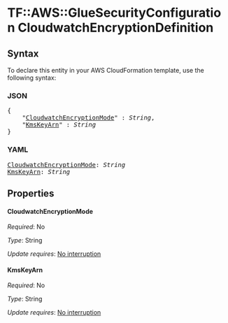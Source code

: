 # TF::AWS::GlueSecurityConfiguration CloudwatchEncryptionDefinition

## Syntax

To declare this entity in your AWS CloudFormation template, use the following syntax:

### JSON

<pre>
{
    "<a href="#cloudwatchencryptionmode" title="CloudwatchEncryptionMode">CloudwatchEncryptionMode</a>" : <i>String</i>,
    "<a href="#kmskeyarn" title="KmsKeyArn">KmsKeyArn</a>" : <i>String</i>
}
</pre>

### YAML

<pre>
<a href="#cloudwatchencryptionmode" title="CloudwatchEncryptionMode">CloudwatchEncryptionMode</a>: <i>String</i>
<a href="#kmskeyarn" title="KmsKeyArn">KmsKeyArn</a>: <i>String</i>
</pre>

## Properties

#### CloudwatchEncryptionMode

_Required_: No

_Type_: String

_Update requires_: [No interruption](https://docs.aws.amazon.com/AWSCloudFormation/latest/UserGuide/using-cfn-updating-stacks-update-behaviors.html#update-no-interrupt)

#### KmsKeyArn

_Required_: No

_Type_: String

_Update requires_: [No interruption](https://docs.aws.amazon.com/AWSCloudFormation/latest/UserGuide/using-cfn-updating-stacks-update-behaviors.html#update-no-interrupt)

